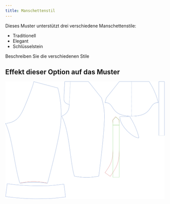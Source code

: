 ```yaml
---
title: Manschettenstil
---
```


Dieses Muster unterstützt drei verschiedene Manschettenstile:

 - Traditionell
 - Elegant
 - Schlüsselstein

<Fixme>Beschreiben Sie die verschiedenen Stile</Fixme>



## Effekt dieser Option auf das Muster
![Dieses Bild zeigt den Effekt dieser Option, indem es mehrere Varianten überlagert, die einen anderen Wert für diese Option haben](cornelius_cuffstyle_sample.svg "Effekt dieser Option auf das Muster")